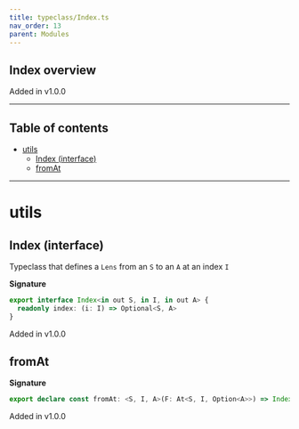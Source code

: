 ```yaml
---
title: typeclass/Index.ts
nav_order: 13
parent: Modules
---
```


## Index overview

Added in v1.0.0

---

<h2 class="text-delta">Table of contents</h2>

- [utils](#utils)
  - [Index (interface)](#index-interface)
  - [fromAt](#fromat)

---

# utils

## Index (interface)

Typeclass that defines a `Lens` from an `S` to an `A` at an index `I`

**Signature**

```ts
export interface Index<in out S, in I, in out A> {
  readonly index: (i: I) => Optional<S, A>
}
```

Added in v1.0.0

## fromAt

**Signature**

```ts
export declare const fromAt: <S, I, A>(F: At<S, I, Option<A>>) => Index<S, I, A>
```

Added in v1.0.0
